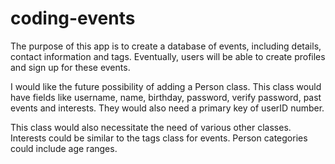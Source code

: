 # coding-events

The purpose of this app is to create a database of events, including details, contact information and
tags. Eventually, users will be able to create profiles and sign up for these events.

I would like the future possibility of adding a Person class. This class would have fields like username,
name, birthday, password, verify password, past events and interests. They would also need a primary key of
userID number.

This class would also necessitate the need of various other classes. Interests could be similar to the
tags class for events. Person categories could include age ranges.

